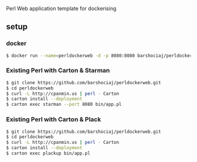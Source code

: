 Perl Web application template for dockerising

## setup

### docker

```bash
$ docker run --name=perldockerweb -d -p 8080:8080 barshociaj/perldockerweb
```

### Existing Perl with Carton & Starman

```bash
$ git clone https://github.com/barshociaj/perldockerweb.git
$ cd perldockerweb
$ curl -L http://cpanmin.us | perl - Carton
$ carton install --deployment
$ carton exec starman --port 8080 bin/app.pl
```

### Existing Perl with Carton & Plack

```bash
$ git clone https://github.com/barshociaj/perldockerweb.git
$ cd perldockerweb
$ curl -L http://cpanmin.us | perl - Carton
$ carton install --deployment
$ carton exec plackup bin/app.pl
```
